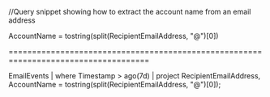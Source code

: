//Query snippet showing how to extract the account name from an email address

AccountName = tostring(split(RecipientEmailAddress, "@")[0])

====================================================================================

EmailEvents
| where Timestamp > ago(7d)
| project RecipientEmailAddress, AccountName = tostring(split(RecipientEmailAddress, "@")[0]);
